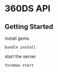 # 360DS API

## Getting Started

install gems

    bundle install

start the server

    foreman start

